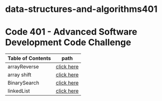 # data-structures-and-algorithms401

# Code 401 - Advanced Software Development Code Challenge

| Table of Contents | path |
| ---- | ---- |
| arrayReverse | [click here](challenges/arrayReverse/readme.md) |
| array shift  | [click here](challenges/arrayShift/readme.md) |
| BinarySearch | [click here](challenges/arrayBinarySearch/readme.md) |
| linkedList | [click here](challenges/linkedList/readme.md) |


